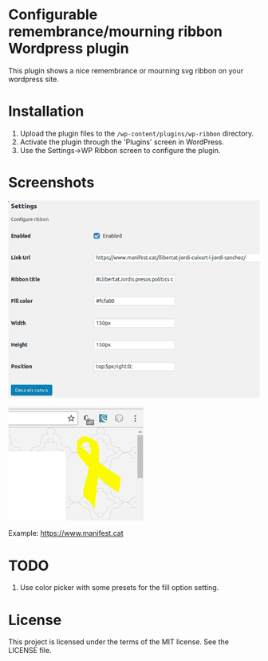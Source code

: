 # Configurable remembrance/mourning ribbon Wordpress plugin

This plugin shows a nice remembrance or mourning svg ribbon on your wordpress site.

# Installation

1. Upload the plugin files to the `/wp-content/plugins/wp-ribbon` directory.
2. Activate the plugin through the 'Plugins' screen in WordPress.
3. Use the Settings->WP Ribbon screen to configure the plugin.

# Screenshots

![WP Ribbon Settings page](/assets/screenshot-1.png?raw=true "WP Ribbon Settings")

![WP Ribbon](/assets/screenshot-2.png?raw=true "WP Ribbon")

Example: https://www.manifest.cat

# TODO

1. Use color picker with some presets for the fill option setting.

# License

This project is licensed under the terms of the MIT license. See the LICENSE file.